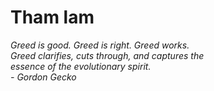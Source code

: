 # Tham lam

*Greed is good. Greed is right. Greed works.*\
*Greed clarifies, cuts through, and captures the*\
*essence of the evolutionary spirit.*\
*- Gordon Gecko*

<br>

